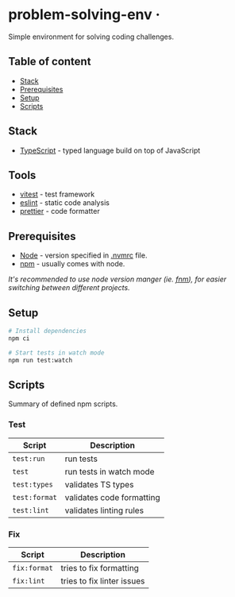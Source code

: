# problem-solving-env &middot;

Simple environment for solving coding challenges.

## Table of content

* [Stack](#stack)
* [Prerequisites](#prerequisites)
* [Setup](#setup)
* [Scripts](#scripts)

## Stack

* [TypeScript](https://www.typescriptlang.org/) - typed language build on top of JavaScript

## Tools

* [vitest](https://vitest.dev/) - test framework
* [eslint](https://eslint.org) - static code analysis
* [prettier](https://prettier.io) - code formatter

## Prerequisites

* [Node](https://nodejs.org/en/) - version specified in [.nvmrc](/.nvmrc) file.
* [npm](https://www.npmjs.com/) - usually comes with node.

_It's recommended to use node version manger (ie. [fnm](https://github.com/Schniz/fnm)), for easier switching between different projects._

## Setup

```sh
# Install dependencies
npm ci

# Start tests in watch mode
npm run test:watch
```

## Scripts

Summary of defined npm scripts.

### Test

| Script          | Description                   |
| --------------- | ----------------------------- |
| `test:run`      | run tests                     |
| `test`          | run tests in watch mode       |
| `test:types`    | validates TS types            |
| `test:format`   | validates code formatting     |
| `test:lint`     | validates linting rules       |

### Fix

| Script       | Description                |
| ------------ | -------------------------- |
| `fix:format` | tries to fix formatting    |
| `fix:lint`   | tries to fix linter issues |
